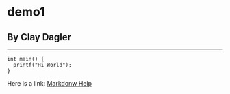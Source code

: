 # demo1
## By Clay Dagler

---

```
int main() {
  printf("Hi World");
}
```

Here is a link: [Markdonw Help](https://help.github.com/en/articles/basic-writing-and-formatting-syntax)
